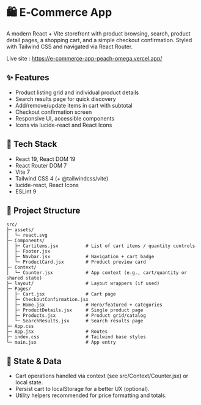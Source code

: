 # 🛍️ E‑Commerce App

A modern React + Vite storefront with product browsing, search, product detail pages, a shopping cart, and a simple checkout confirmation. Styled with Tailwind CSS and navigated via React Router.

Live site : https://e-commerce-app-peach-omega.vercel.app/

## ✨ Features
- Product listing grid and individual product details
- Search results page for quick discovery
- Add/remove/update items in cart with subtotal
- Checkout confirmation screen
- Responsive UI, accessible components
- Icons via lucide-react and React Icons

## 🧰 Tech Stack
- React 19, React DOM 19
- React Router DOM 7
- Vite 7
- Tailwind CSS 4 (+ @tailwindcss/vite)
- lucide-react, React Icons
- ESLint 9

## 📁 Project Structure
```
src/
├─ assets/
│  └─ react.svg
├─ Components/
│  ├─ Cartitems.jsx          # List of cart items / quantity controls
│  ├─ Footer.jsx
│  ├─ Navbar.jsx             # Navigation + cart badge
│  └─ ProductCard.jsx        # Product preview card
├─ Context/
│  └─ Counter.jsx            # App context (e.g., cart/quantity or shared state)
├─ layout/                   # Layout wrappers (if used)
├─ Pages/
│  ├─ Cart.jsx               # Cart page
│  ├─ CheckoutConfirmation.jsx
│  ├─ Home.jsx               # Hero/featured + categories
│  ├─ ProductDetails.jsx     # Single product page
│  ├─ Products.jsx           # Product grid/catalog
│  └─ SearchResults.jsx      # Search results page
├─ App.css
├─ App.jsx                   # Routes
├─ index.css                 # Tailwind base styles
└─ main.jsx                  # App entry
```
## 🛒 State & Data
- Cart operations handled via context (see src/Context/Counter.jsx) or local state.
- Persist cart to localStorage for a better UX (optional).
- Utility helpers recommended for price formatting and totals.

